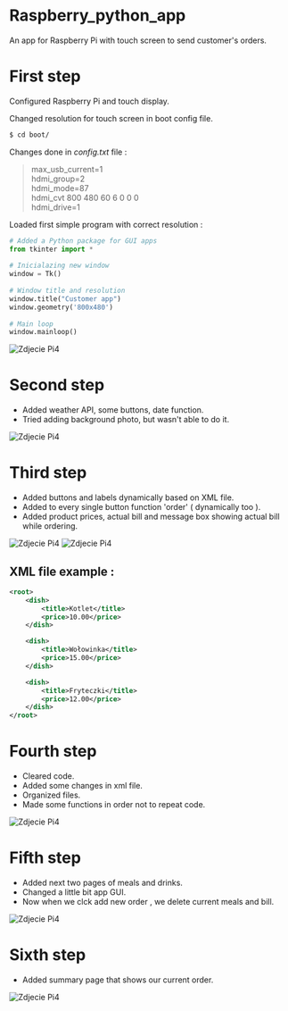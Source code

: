 # Raspberry_python_app

An app for Raspberry Pi with touch screen to send customer's orders. 

# First step 

Configured Raspberry Pi and touch display.  
  
Changed resolution for touch screen in boot config file.
```sh
$ cd boot/
```

Changes done in _config.txt_ file : 

> max_usb_current=1     
> hdmi_group=2     
> hdmi_mode=87     
> hdmi_cvt 800 480 60 6 0 0 0     
> hdmi_drive=1    

	   	       
Loaded first simple program with correct resolution : 

```python
# Added a Python package for GUI apps    
from tkinter import *  
   
# Inicialazing new window  
window = Tk()  
  
# Window title and resolution   
window.title("Customer app")  
window.geometry('800x480')  
   
# Main loop   
window.mainloop()  
```

![Zdjecie Pi4](photos/pi_photo_new.png)

# Second step

- Added weather API, some buttons, date function.   
- Tried adding background photo, but wasn't able to do it.

![Zdjecie Pi4](photos/app_2.png)

# Third step

- Added buttons and labels dynamically based on XML file.   
- Added to every single button function 'order' ( dynamically too ).   
- Added product prices, actual bill and message box showing actual bill while ordering.

![Zdjecie Pi4](photos/emenu_1.PNG)
![Zdjecie Pi4](photos/emenu_2.PNG)

## XML file example :

```xml
<root>
	<dish>
		<title>Kotlet</title>
		<price>10.00</price>
	</dish>

	<dish>
		<title>Wołowinka</title>
		<price>15.00</price>
	</dish>

	<dish>
		<title>Fryteczki</title>
		<price>12.00</price>
	</dish>
</root>
```

# Fourth step 

- Cleared code.  
- Added some changes in xml file.  
- Organized files.   
- Made some functions in order not to repeat code.  

![Zdjecie Pi4](photos/emenu_3.png)


# Fifth step

- Added next two pages of meals and drinks.  
- Changed a little bit app GUI.  
- Now when we clck add new order , we delete current meals and bill.  

![Zdjecie Pi4](photos/step.png)

# Sixth step

- Added summary page that shows our current order.  

![Zdjecie Pi4](photos/summary.png)

